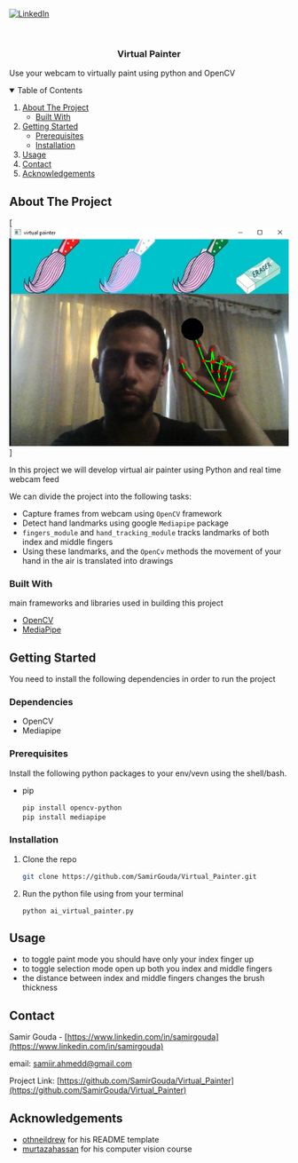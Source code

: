 <!--
*** This README markdown is built from the following repo
*** https://github.com/othneildrew/Best-README-Template
-->



<!-- PROJECT SHIELDS -->
<!--
*** Reference links are enclosed in brackets [ ] instead of parentheses ( ).
*** https://www.markdownguide.org/basic-syntax/#reference-style-links
-->

[![LinkedIn][linkedin-shield]][linkedin-url]



<!-- PROJECT LOGO -->
<br />


  <h3 align="center">Virtual Painter</h3>

  <p align="left">
    Use your webcam to virtually paint using python and OpenCV
    
  </p>
</p>



<!-- TABLE OF CONTENTS -->
<details open="open">
  <summary>Table of Contents</summary>
  <ol>
    <li>
      <a href="#about-the-project">About The Project</a>
      <ul>
        <li><a href="#built-with">Built With</a></li>
      </ul>
    </li>
    <li>
      <a href="#getting-started">Getting Started</a>
      <ul>
        <li><a href="#prerequisites">Prerequisites</a></li>
        <li><a href="#installation">Installation</a></li>
      </ul>
    </li>
    <li><a href="#usage">Usage</a></li>
    <li><a href="#contact">Contact</a></li>
    <li><a href="#acknowledgements">Acknowledgements</a></li>
  </ol>
</details>



<!-- ABOUT THE PROJECT -->
## About The Project

[![Product Name Screen Shot][product-screenshot]]

In this project we will develop virtual air painter using Python and real time webcam feed

We can divide the project into the following tasks:
* Capture frames from webcam using `OpenCV` framework
* Detect hand landmarks using google `Mediapipe` package
* `fingers_module` and `hand_tracking_module` tracks landmarks of both index and middle fingers 
* Using these landmarks, and the `OpenCv` methods the movement of your hand in the air is translated into drawings


### Built With

main frameworks and libraries used in building this project

* [OpenCV](https://opencv.org)
* [MediaPipe](https://mediapipe.dev)



<!-- GETTING STARTED -->
## Getting Started

You need to install the following dependencies in order to run the project
### Dependencies
- OpenCV
- Mediapipe


### Prerequisites

Install the following python packages to your env/vevn using the shell/bash.
* pip
  ```sh
  pip install opencv-python
  pip install mediapipe
  ```

### Installation

1. Clone the repo
   ```sh
   git clone https://github.com/SamirGouda/Virtual_Painter.git
   ```
   
2. Run the python file using from your terminal
   ```shell
   python ai_virtual_painter.py
   ```



<!-- USAGE EXAMPLES -->
## Usage

- to toggle paint mode you should have only your index finger up
- to toggle selection mode open up both you index and middle fingers
- the distance between index and middle fingers changes the brush thickness

<!-- CONTACT -->
## Contact

Samir Gouda - [https://www.linkedin.com/in/samirgouda](https://www.linkedin.com/in/samirgouda) 

email: [samiir.ahmedd@gmail.com](mailto:samiir.ahmedd@gmail.com)

Project Link: [https://github.com/SamirGouda/Virtual_Painter](https://github.com/SamirGouda/Virtual_Painter)



<!-- ACKNOWLEDGEMENTS -->
## Acknowledgements

* [othneildrew](https://github.com/othneildrew/) for his README template
* [murtazahassan](https://github.com/murtazahassan) for his computer vision course  




<!-- MARKDOWN LINKS & IMAGES -->
<!-- https://www.markdownguide.org/basic-syntax/#reference-style-links -->

[linkedin-shield]: https://img.shields.io/badge/-LinkedIn-black.svg?style=for-the-badge&logo=linkedin&colorB=555
[linkedin-url]: https://www.linkedin.com/in/samirgouda/
[product-screenshot]: images/1.png
